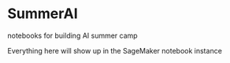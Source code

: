 # SummerAI
notebooks for building AI summer camp 

Everything here will show up in the SageMaker notebook instance
